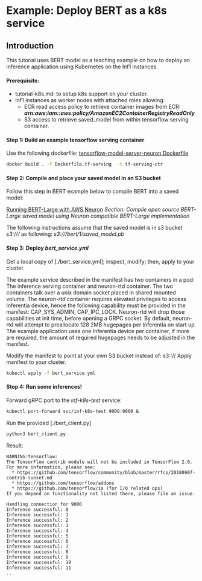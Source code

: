 # Example: Deploy BERT as a k8s service

## Introduction

This tutorial uses BERT model as a teaching example on how to deploy an inference application using Kubernetes on the Inf1 instances.

#### Prerequisite:
 * tutorial-k8s.md: to setup k8s support on your cluster.
 * Inf1 instances as worker nodes with attached roles allowing:
   * ECR read access policy to retrieve container images from ECR: ***arn:aws:iam::aws:policy/AmazonEC2ContainerRegistryReadOnly***
   * S3 access to retrieve saved_model from within tensorflow serving container.
   
#### Step 1: Build an example tensorflow serving container

Use the following dockerfile: [tensorflow-model-server-neuron Dockerfile](../../../../docs/neuron-container-tools/docker-example/Dockerfile.tf-serving)
```bash
docker build . -f Dockerfile.tf-serving  -t tf-serving-ctr
```

#### Step 2: Compile and place your saved model in an S3 bucket
Follow this step in BERT example below to compile BERT into a saved model:

[Running BERT-Large with AWS Neuron](./../bert_demo/README.md#compiling-neuron-compatible-bert-large) *Section: Compile open source BERT-Large saved model using Neuron compatible BERT-Large implementation*

The following instructions assume that the saved model is in s3 bucket *s3://<your-bert-bucket>/* as following: *s3://<your-bert-bucket>/bert/1/saved_model.pb*

#### Step 3: Deploy *bert_service.yml*
Get a local copy of [./bert_service.yml]; inspect, modify; then, apply to your cluster.

The example service described in the manifest has two containers in a pod: The inference serving container and neuron-rtd container. The two containers talk over a unix domain socket placed in shared mounted volume.
The *neuron-rtd* container requires elevated privileges to access Inferentia device, hence the following capability must be provided in the manifest: CAP_SYS_ADMIN, CAP_IPC_LOCK. Neuron-rtd will drop those capabilities at init time, before opening a GRPC socket.
By default, neuron-rtd will attempt to preallocate 128 2MB hugepages per Inferentia on start up. The example application uses one Inferentia device per container, if more are required, the amount of required hugepages needs to be adjusted in the manifest.

Modify the manifest to point at your own S3 bucket instead of: s3:://<your-bert-bucket>
Apply manifest to your cluster. 
```bash
kubectl apply -f bert_service.yml
```

#### Step 4: Run some inferences!

Forward gRPC port to the *inf-k8s-test* service:
```bash
kubectl port-forward svc/inf-k8s-test 9000:9000 & 
```

Run the provided [./bert_client.py]
```bash
python3 bert_client.py
```

Result:
```
WARNING:tensorflow:
The TensorFlow contrib module will not be included in TensorFlow 2.0.
For more information, please see:
  * https://github.com/tensorflow/community/blob/master/rfcs/20180907-contrib-sunset.md
  * https://github.com/tensorflow/addons
  * https://github.com/tensorflow/io (for I/O related ops)
If you depend on functionality not listed there, please file an issue.

Handling connection for 9000
Inference successful: 0
Inference successful: 1
Inference successful: 2
Inference successful: 3
Inference successful: 4
Inference successful: 5
Inference successful: 6
Inference successful: 7
Inference successful: 8
Inference successful: 9
Inference successful: 10
Inference successful: 11
...

```


